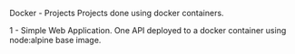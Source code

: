 Docker - Projects
Projects done using docker containers.

1 - Simple Web Application. One API deployed to a docker container using node:alpine base image.
